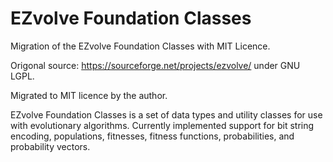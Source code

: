 # EZvolve Foundation Classes

Migration of the EZvolve Foundation Classes with MIT Licence.

Origonal source: https://sourceforge.net/projects/ezvolve/ under GNU LGPL.

Migrated to MIT licence by the author.

EZvolve Foundation Classes is a set of data types and utility classes for use with evolutionary algorithms. Currently implemented support for bit string encoding, populations, fitnesses, fitness functions, probabilities, and probability vectors.
